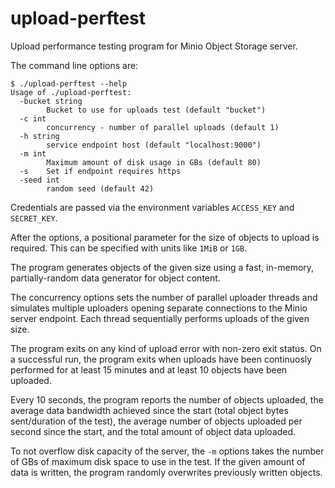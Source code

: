 # upload-perftest
Upload performance testing program for Minio Object Storage server.

The command line options are:

```shell
$ ./upload-perftest --help
Usage of ./upload-perftest:
  -bucket string
    	Bucket to use for uploads test (default "bucket")
  -c int
    	concurrency - number of parallel uploads (default 1)
  -h string
    	service endpoint host (default "localhost:9000")
  -m int
    	Maximum amount of disk usage in GBs (default 80)
  -s	Set if endpoint requires https
  -seed int
    	random seed (default 42)

```

Credentials are passed via the environment variables `ACCESS_KEY` and
`SECRET_KEY`.

After the options, a positional parameter for the size of objects to
upload is required. This can be specified with units like `1MiB` or
`1GB`.

The program generates objects of the given size using a fast,
in-memory, partially-random data generator for object content.

The concurrency options sets the number of parallel uploader threads
and simulates multiple uploaders opening separate connections to the
Minio server endpoint. Each thread sequentially performs uploads of
the given size.

The program exits on any kind of upload error with non-zero exit
status. On a successful run, the program exits when uploads have been
continuosly performed for at least 15 minutes and at least 10 objects
have been uploaded.

Every 10 seconds, the program reports the number of objects uploaded,
the average data bandwidth achieved since the start (total object
bytes sent/duration of the test), the average number of objects
uploaded per second since the start, and the total amount of object
data uploaded.

To not overflow disk capacity of the server, the `-m` options takes
the number of GBs of maximum disk space to use in the test. If the
given amount of data is written, the program randomly overwrites
previously written objects.
